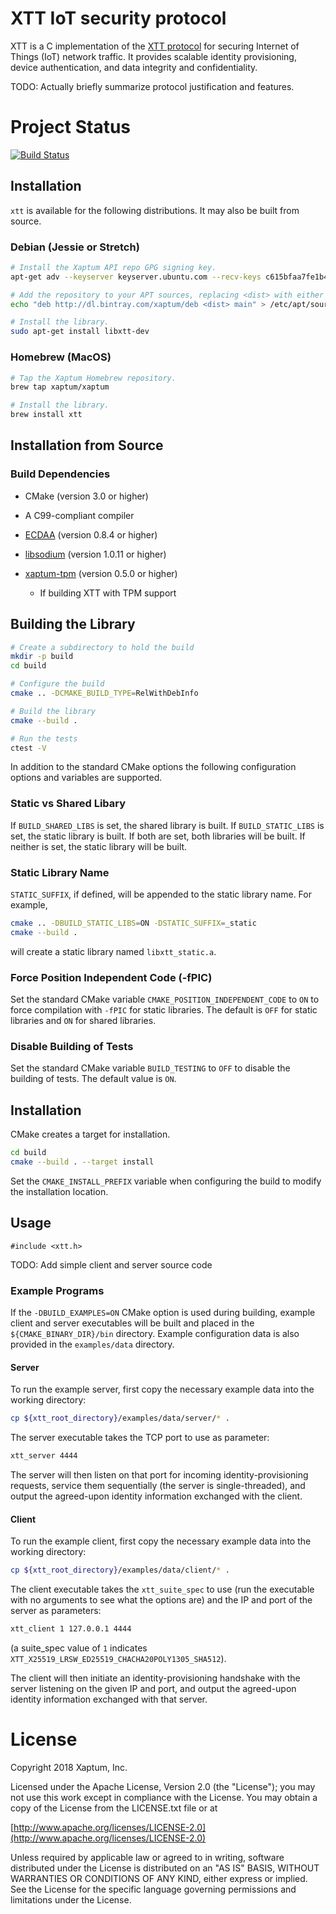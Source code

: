 # XTT IoT security protocol

XTT is a C implementation of the [XTT
protocol](https://xaptum.github.io/xtt-spec/) for securing Internet of
Things (IoT) network traffic.  It provides scalable identity
provisioning, device authentication, and data integrity and
confidentiality.

TODO: Actually briefly summarize protocol justification and features.

# Project Status
[![Build Status](https://travis-ci.org/xaptum/xtt.svg?branch=master)](https://travis-ci.org/xaptum/xtt)

## Installation

`xtt` is available for the following distributions. It may also be
built from source.

### Debian (Jessie or Stretch)

``` bash
# Install the Xaptum API repo GPG signing key.
apt-get adv --keyserver keyserver.ubuntu.com --recv-keys c615bfaa7fe1b4ca

# Add the repository to your APT sources, replacing <dist> with either jessie or stretch.
echo "deb http://dl.bintray.com/xaptum/deb <dist> main" > /etc/apt/sources.list.d/xaptum.list

# Install the library.
sudo apt-get install libxtt-dev
```

### Homebrew (MacOS)

``` bash
# Tap the Xaptum Homebrew repository.
brew tap xaptum/xaptum

# Install the library.
brew install xtt
```

## Installation from Source

### Build Dependencies

* CMake (version 3.0 or higher)
* A C99-compliant compiler

* [ECDAA](https://github.com/xaptum/ecdaa) (version 0.8.4 or higher)
* [libsodium](https://github.com/jedisct1/libsodium) (version 1.0.11 or higher)
* [xaptum-tpm](https://github.com/xaptum/xaptum-tpm) (version 0.5.0 or higher)
  * If building XTT with TPM support

## Building the Library

```bash
# Create a subdirectory to hold the build
mkdir -p build
cd build

# Configure the build
cmake .. -DCMAKE_BUILD_TYPE=RelWithDebInfo

# Build the library
cmake --build .

# Run the tests
ctest -V
```

In addition to the standard CMake options the following configuration
options and variables are supported.

### Static vs Shared Libary
If `BUILD_SHARED_LIBS` is set, the shared library is built. If
`BUILD_STATIC_LIBS` is set, the static library is built. If both are
set, both libraries will be built.  If neither is set, the static
library will be built.

### Static Library Name
`STATIC_SUFFIX`, if defined, will be appended to the static library
name.  For example,

```bash
cmake .. -DBUILD_STATIC_LIBS=ON -DSTATIC_SUFFIX=_static
cmake --build .
```

will create a static library named `libxtt_static.a`.

### Force Position Independent Code (-fPIC)
Set the standard CMake variable `CMAKE_POSITION_INDEPENDENT_CODE` to
`ON` to force compilation with `-fPIC` for static libraries.  The
default is `OFF` for static libraries and `ON` for shared libraries.

### Disable Building of Tests
Set the standard CMake variable `BUILD_TESTING` to `OFF` to disable
the building of tests.  The default value is `ON`.

## Installation

CMake creates a target for installation.

```bash
cd build
cmake --build . --target install
```

Set the `CMAKE_INSTALL_PREFIX` variable when configuring the build to
modify the installation location.


## Usage
```
#include <xtt.h>
```
TODO: Add simple client and server source code

### Example Programs
If the `-DBUILD_EXAMPLES=ON` CMake option is used during building,
example client and server executables will be built and placed
in the `${CMAKE_BINARY_DIR}/bin` directory.
Example configuration data is also provided in the `examples/data`
directory.

#### Server
To run the example server, first copy the necessary example data
into the working directory:
```bash
cp ${xtt_root_directory}/examples/data/server/* .
```

The server executable takes the TCP port to use as parameter:
```bash
xtt_server 4444
```

The server will then listen on that port for incoming identity-provisioning
requests, service them sequentially (the server is single-threaded),
and output the agreed-upon identity information exchanged with the client.

#### Client
To run the example client, first copy the necessary example data
into the working directory:
```bash
cp ${xtt_root_directory}/examples/data/client/* .
```

The client executable takes the `xtt_suite_spec` to use
(run the executable with no arguments to see what the options are)
and the IP and port of the server as parameters:
```bash
xtt_client 1 127.0.0.1 4444
```
(a suite_spec value of `1` indicates `XTT_X25519_LRSW_ED25519_CHACHA20POLY1305_SHA512`).

The client will then initiate an identity-provisioning handshake with the server
listening on the given IP and port,
and output the agreed-upon identity information exchanged with that server.

# License
Copyright 2018 Xaptum, Inc.

Licensed under the Apache License, Version 2.0 (the "License"); you may not
use this work except in compliance with the License. You may obtain a copy of
the License from the LICENSE.txt file or at

[http://www.apache.org/licenses/LICENSE-2.0](http://www.apache.org/licenses/LICENSE-2.0)

Unless required by applicable law or agreed to in writing, software
distributed under the License is distributed on an "AS IS" BASIS, WITHOUT
WARRANTIES OR CONDITIONS OF ANY KIND, either express or implied. See the
License for the specific language governing permissions and limitations under
the License.
